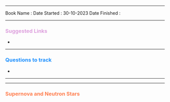 

<hr>

Book Name : 
Date Started : 30-10-2023
Date Finished : 

<hr>

### <span  style = "color:Plum">Suggested Links </span>
+ 

<hr>


### <span  style = "color:dodgerblue">Questions to track </span>
+ 


<hr>
<hr>


### <span  style = "color:Coral">Supernova and Neutron Stars</span>




